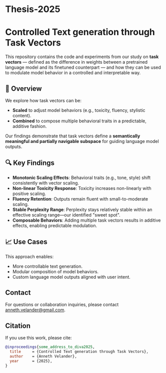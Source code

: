 # Thesis-2025
# Controlled Text generation through Task Vectors

This repository contains the code and experiments from our study on **task vectors** — defined as the difference in weights between a pretrained language model and its finetuned counterpart — and how they can be used to modulate model behavior in a controlled and interpretable way.

## 🧠 Overview

We explore how task vectors can be:

- **Scaled** to adjust model behaviors (e.g., toxicity, fluency, stylistic content).
- **Combined** to compose multiple behavioral traits in a predictable, additive fashion.

Our findings demonstrate that task vectors define a **semantically meaningful and partially navigable subspace** for guiding language model outputs.

## 🔍 Key Findings

- **Monotonic Scaling Effects**: Behavioral traits (e.g., tone, style) shift consistently with vector scaling.
- **Non-linear Toxicity Response**: Toxicity increases non-linearly with positive scaling.
- **Fluency Retention**: Outputs remain fluent with small-to-moderate scaling.
- **Stable Perplexity Range**: Perplexity stays relatively stable within an effective scaling range—our identified "sweet spot".
- **Composable Behaviors**: Adding multiple task vectors results in additive effects, enabling predictable modulation.

## 📈 Use Cases

This approach enables:
- More controllable text generation.
- Modular composition of model behaviors.
- Custom language model outputs aligned with user intent.

## Contact
For questions or collaboration inquiries, please contact anneth.velander@gmail.com.

## Citation
If you use this work, please cite:
```bibtex
@inproceedings{some_address_to_diva2025,
  title     = {Controlled Text generation through Task Vectors},
  author    = {Anneth Velander},
  year      = {2025},
}
